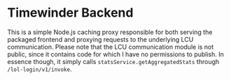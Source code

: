 # Timewinder Backend

This is a simple Node.js caching proxy responsible for both serving the packaged frontend and proxying requests to the underlying LCU communication. Please note that the LCU communication module is not public, since it contains code for which I have no permissions to publish. In essence though, it simply calls `statsService.getAggregatedStats` through `/lol-login/v1/invoke`.